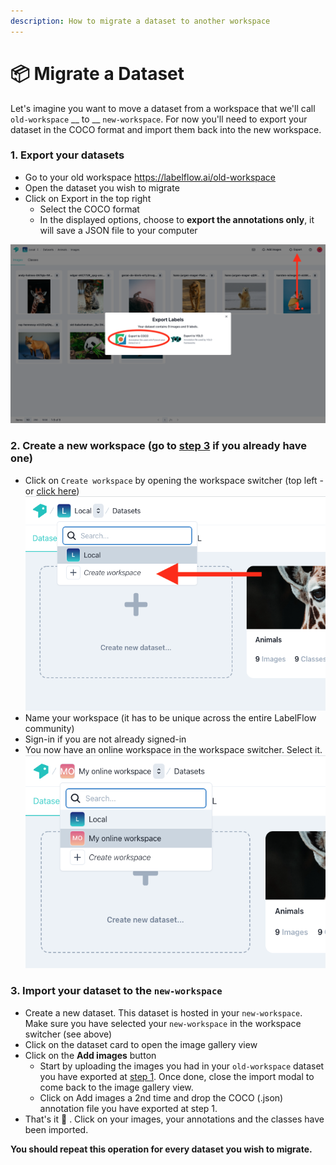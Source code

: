 ```yaml
---
description: How to migrate a dataset to another workspace
---
```


# 📦 Migrate a Dataset

Let's imagine you want to move a dataset from a workspace that we'll call `old-workspace`  __  to __ `new-workspace`. For now you'll need to export your dataset in the COCO format and import them back into the new workspace.

### 1. Export your  datasets

* Go to your old workspace https://labelflow.ai/old-workspace
* Open the dataset you wish to migrate
* Click on Export in the top right
  * Select the COCO format
  * In the displayed options, choose to **export the annotations only**, it will save a JSON file to your computer

![Export your local datasets in the COCO format.](<../.gitbook/assets/image (7).png>)

### 2. Create a new workspace (go to [step 3](migrate-a-dataset.md#import-your-local-datasets) if you already have one)

* Click on `Create workspace` by opening the workspace switcher (top left - or [click here](https://labelflow.ai/local/datasets?modal-create-workspace\&workspace-name=))![](<../.gitbook/assets/image (9).png>)
* Name your workspace (it has to be unique across the entire LabelFlow community)
* Sign-in if you are not already signed-in
* You now have an online workspace in the workspace switcher. Select it.![](<../.gitbook/assets/image (10) (1).png>)

### 3. Import your dataset to the `new-workspace`

* Create a new dataset. This dataset is hosted in your `new-workspace`.\
  Make sure you have selected your `new-workspace` in the workspace switcher (see above)
* Click on the dataset card to open the image gallery view
* Click on the **Add images** button
  * Start by uploading the images you had in your `old-workspace` dataset you have exported at [step 1](migrate-a-dataset.md#1.-export-your-local-datasets). Once done, close the import modal to come back to the image gallery view.
  * Click on Add images a 2nd time and drop the COCO (.json) annotation file you have exported at step 1.
* That's it :tada: . Click on your images, your annotations and the classes have been imported.

**You should repeat this operation for every dataset you wish to migrate.**
